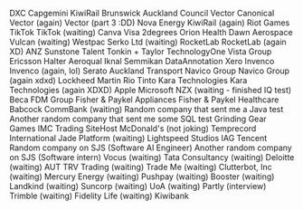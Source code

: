 DXC
Capgemini
KiwiRail
Brunswick
Auckland Council
Vector
Canonical
Vector (again)
Vector (part 3 :DD)
Nova Energy
KiwiRail (again)
Riot Games
TikTok
TikTok (waiting)
Canva
Visa
2degrees
Orion Health
Dawn Aerospace
Vulcan (waiting)
Westpac
Serko Ltd (waiting)
RocketLab
RocketLab (again XD)
ANZ
Sunstone Talent
Tonkin + Taylor
TechnologyOne
Vista Group
Ericsson
Halter
Aeroqual
Iknal Semmikan
DataAnnotation
Xero
Invenco
Invenco (again, lol)
Serato
Auckland Transport
Navico Group
Navico Group (again xdxd)
Lockheed Martin
Rio Tinto
Kara Technologies
Kara Technologies (again XDXD)
Apple
Microsoft
NZX (waiting - finished IQ test)
Beca
FDM Group
Fisher & Paykel Appliances
Fisher & Paykel Healthcare
Babcock
CommBank (waiting)
Random company that sent me a Java test
Another random company that sent me some SQL test
Grinding Gear Games
IMC Trading
SiteHost
McDonald's (not joking)
Temprecord International
Jade Platform (waiting)
Lightspeed Studios
IAG
Tencent
Random company on SJS (Software AI Engineer)
Another random company on SJS (Software intern)
Vocus (waiting)
Tata Consultancy (waiting)
Deloitte (waiting)
AUT
TRV Trading (waiting)
Trade Me (waiting)
Clutterbot, Inc (waiting)
Mercury Energy (waiting)
Pushpay (waiting)
Booster (waiting)
Landkind (waiting)
Suncorp (waiting)
UoA (waiting)
Partly (interview)
Trimble (waiting)
Fidelity Life (waiting)
Kiwibank